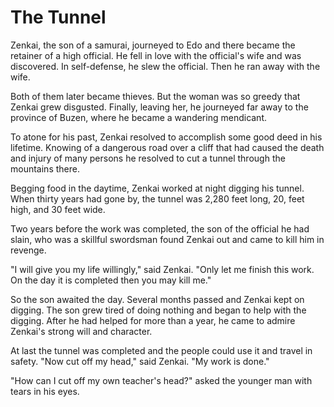 # The Tunnel

Zenkai, the son of a samurai, journeyed to Edo and there became the retainer of a high official. He fell in love with the official's wife and was discovered. In self-defense, he slew the official. Then he ran away with the wife.

Both of them later became thieves. But the woman was so greedy that Zenkai grew disgusted. Finally, leaving her, he journeyed far away to the province of Buzen, where he became a wandering mendicant.

To atone for his past, Zenkai resolved to accomplish some good deed in his lifetime. Knowing of a dangerous road over a cliff that had caused the death and injury of many persons he resolved to cut a tunnel through the mountains there.

Begging food in the daytime, Zenkai worked at night digging his tunnel. When thirty years had gone by, the tunnel was 2,280 feet long, 20, feet high, and 30 feet wide.

Two years before the work was completed, the son of the official he had slain, who was a skillful swordsman found Zenkai out and came to kill him in revenge.

"I will give you my life willingly," said Zenkai. "Only let me finish this work. On the day it is completed then you may kill me."

So the son awaited the day. Several months passed and Zenkai kept on digging. The son grew tired of doing nothing and began to help with the digging. After he had helped for more than a year, he came to admire Zenkai's strong will and character.

At last the tunnel was completed and the people could use it and travel in safety. "Now cut off my head," said Zenkai. "My work is done."

"How can I cut off my own teacher's head?" asked the younger man with tears in his eyes.
